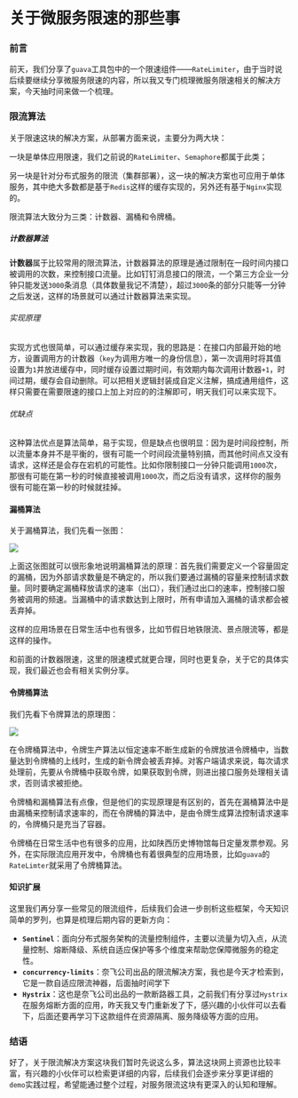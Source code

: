 # 关于微服务限速的那些事

### 前言

前天，我们分享了`guava`工具包中的一个限速组件——`RateLimiter`，由于当时说后续要继续分享微服务限速的内容，所以我又专门梳理微服务限速相关的解决方案，今天抽时间来做一个梳理。



### 限流算法

关于限速这块的解决方案，从部署方面来说，主要分为两大块：

一块是单体应用限速，我们之前说的`RateLimiter`、`Semaphore`都属于此类；

另一块是针对分布式服务的限流（集群部署），这一块的解决方案也可应用于单体服务，其中绝大多数都是基于`Redis`这样的缓存实现的，另外还有基于`Nginx`实现的。

限流算法大致分为三类：计数器、漏桶和令牌桶。

##### 计数器算法

**计数器**属于比较常用的限流算法，计数器算法的原理是通过限制在一段时间内接口被调用的次数，来控制接口流量。比如钉钉消息接口的限流，一个第三方企业一分钟只能发送`3000`条消息（具体数量我记不清楚），超过`3000`条的部分只能等一分钟之后发送，这样的场景就可以通过计数器算法来实现。

###### 实现原理

实现方式也很简单，可以通过缓存来实现，我的思路是：在接口内部最开始的地方，设置调用方的计数器（`key`为调用方唯一的身份信息），第一次调用时将其值设置为`1`并放进缓存中，同时缓存设置过期时间，有效期内每次调用计数器`+1`，时间过期，缓存会自动删除。可以把相关逻辑封装成自定义注解，搞成通用组件，这样只需要在需要限速的接口上加上对应的的注解即可，明天我们可以来实现下。

###### 优缺点

这种算法优点是算法简单，易于实现，但是缺点也很明显：因为是时间段控制，所以流量本身并不是平衡的，很有可能一个时间段流量特别搞，而其他时间点又没有请求，这样还是会存在宕机的可能性。比如你限制接口一分钟只能调用`1000`次，那很有可能在第一秒的时候直接被调用`1000`次，而之后没有请求，这样你的服务很有可能在第一秒的时候就挂掉。



#### 漏桶算法

关于漏桶算法，我们先看一张图：

![](
https://syske-pic-bed.oss-cn-hangzhou.aliyuncs.com/imgs/blog/20211030213713.png)

上面这张图就可以很形象地说明漏桶算法的原理：首先我们需要定义一个容量固定的漏桶，因为外部请求数量是不确定的，所以我们要通过漏桶的容量来控制请求数量。同时要确定漏桶释放请求的速率（出口），我们通过出口的速率，控制接口服务被调用的频速。当漏桶中的请求数达到上限时，所有申请加入漏桶的请求都会被丢弃掉。

这样的应用场景在日常生活中也有很多，比如节假日地铁限流、景点限流等，都是这样的操作。

和前面的计数器限速，这里的限速模式就更合理，同时也更复杂，关于它的具体实现，我们最近也会有相关实例分享。



#### 令牌桶算法

我们先看下令牌算法的原理图：

![](
https://syske-pic-bed.oss-cn-hangzhou.aliyuncs.com/imgs/blog/20211030220316.png)

在令牌桶算法中，令牌生产算法以恒定速率不断生成新的令牌放进令牌桶中，当数量达到令牌桶的上线时，生成的新令牌会被丢弃掉。对客户端请求来说，每次请求处理前，先要从令牌桶中获取令牌，如果获取到令牌，则进出接口服务处理相关请求，否则请求被拒绝。

令牌桶和漏桶算法有点像，但是他们的实现原理是有区别的，首先在漏桶算法中是由漏桶来控制请求速率的，而在令牌桶的算法中，是由令牌生成算法控制请求速率的，令牌桶只是充当了容器。

令牌桶在日常生活中也有很多的应用，比如陕西历史博物馆每日定量发票参观。另外，在实际限流应用开发中，令牌桶也有着很典型的应用场景，比如`guava`的`RateLimter`就采用了令牌桶算法。



#### 知识扩展

这里我们再分享一些常见的限流组件，后续我们会进一步剖析这些框架，今天知识简单的罗列，也算是梳理后期内容的更新方向：

- **`Sentinel`**：面向分布式服务架构的流量控制组件，主要以流量为切入点，从流量控制、熔断降级、系统自适应保护等多个维度来帮助您保障微服务的稳定性。
- **`concurrency-limits`**：奈飞公司出品的限流解决方案，我也是今天才检索到，它是一款自适应限流神器，后面抽时间学下
- **`Hystrix`**：这也是奈飞公司出品的一款断路器工具，之前我们有分享过`Hystrix`在服务熔断方面的应用，昨天我又专门重新发了下，感兴趣的小伙伴可以去看下，后面还要再学习下这款组件在资源隔离、服务降级等方面的应用。



### 结语

好了，关于限流解决方案这块我们暂时先说这么多，算法这块网上资源也比较丰富，有兴趣的小伙伴可以检索更详细的内容，后续我们会逐步来分享更详细的`demo`实践过程，希望能通过整个过程，对服务限流这块有更深入的认知和理解。